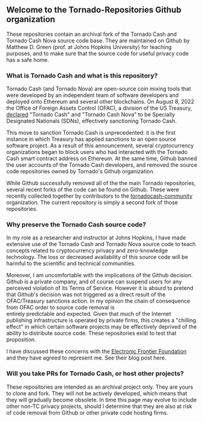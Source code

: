 ## Welcome to the Tornado-Repositories Github organization

These repositories contain an archival fork of the Tornado Cash and Tornado Cash Nova source code base. 
They are maintained on Github by Matthew D. Green (prof. at Johns Hopkins University) for teaching purposes,
and to make sure that the source code for useful privacy code has a safe home.

### What is Tornado Cash and what is this repository?

Tornado Cash (and Tornado Nova) are open-source coin mixing tools that were developed by an independent team of software
developers and deployed onto Ethereum and several other blockchains. On August 8, 2022 the Office of Foreign
Assets Control (OFAC), a division of the US Treasury, [declared](https://home.treasury.gov/news/press-releases/jy0916) "Tornado Cash" and "Tornado Cash Nova" to be
Specially Designated Nationals (SDNs), effectively sanctioning Tornado Cash.

This move to sanction Tornado Cash is unprecedented: it is the first instance in which Treasury
has applied sanctions to an open source software project. As a result of this announcement, several cryptocurrency
organizations began to block users who had interacted with the Tornado Cash smart contract address on Ethereum. 
At the same time, Github banned the user accounts of the Tornado Cash developers, and removed the source code repositories owned by
Tornado's Github organization. 

While Github successfully removed all of the the main Tornado repositories, several recent forks of the code can be found on Github. These were recently collected together by contributors to the [tornadocash-community](https://github.com/tornadocash-community) organization. The current repository is simply a second fork of those repositories. 

### Why preserve the Tornado Cash source code?

In my role as a researcher and instructor at Johns Hopkins, I have made extensive use of the Tornado Cash and Tornado Nova source code 
to teach concepts related to cryptocurrency privacy and zero-knowledge technology. The loss or decreased availability of this 
source code will be harmful to the scientific and technical communities.

Moreover, I am uncomfortable with the implications of the Github decision. Github is a private company, and of course can suspend 
users for any perceived violation of its Terms of Service. However it is absurd to pretend that Github's decision was not triggered as 
a direct result of the OFAC/Treasury sanctions action. In my opinion the chain of consequence from OFAC order to source code removal is  
entirely predictable and expected. Given that much of the Internet publishing infrastructure is operated by private firms, this creates a "chilling effect" in 
which certain software projects may be effectively deprived of the ability to distribute source code. These repositories exist to test that proposition. 

I have discussed these concerns with the [Electronic Frontier Foundation](https://www.eff.org/) and they have agreed to represent me. 
See their blog post here. 

### Will you take PRs for Tornado Cash, or host other projects?

These repositories are intended as an archival project only. They are yours to clone and fork. They will not be actively developed,
which means that they will gradually become obsolete. In time this page may evolve to include other non-TC privacy projects, should I determine that they are also at risk of code 
removal from Github or other private code hosting firms. 
